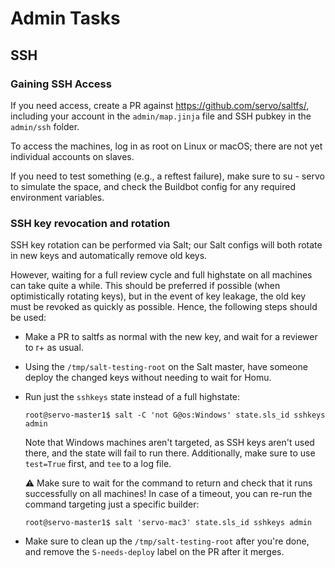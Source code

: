 # Admin Tasks

## SSH

### Gaining SSH Access

If you need access, create a PR against https://github.com/servo/saltfs/,
including your account in the `admin/map.jinja` file
and SSH pubkey in the `admin/ssh` folder.

To access the machines, log in as root on Linux or macOS;
there are not yet individual accounts on slaves.

If you need to test something (e.g., a reftest failure),
make sure to su - servo to simulate the space,
and check the Buildbot config for any required environment variables.

### SSH key revocation and rotation

SSH key rotation can be performed via Salt;
our Salt configs will both rotate in new keys
and automatically remove old keys.

However, waiting for a full review cycle and full highstate
on all machines can take quite a while.
This should be preferred if possible (when optimistically rotating keys),
but in the event of key leakage,
the old key must be revoked as quickly as possible.
Hence, the following steps should be used:

- Make a PR to saltfs as normal with the new key,
  and wait for a reviewer to r+ as usual.
- Using the `/tmp/salt-testing-root` on the Salt master,
  have someone deploy the changed keys without needing to wait for Homu.
- Run just the `sshkeys` state instead of a full highstate:
  ```
  root@servo-master1$ salt -C 'not G@os:Windows' state.sls_id sshkeys admin
  ```
  Note that Windows machines aren't targeted, as SSH keys aren't used there,
  and the state will fail to run there.
  Additionally, make sure to use `test=True` first, and `tee` to a log file.

  :warning: Make sure to wait for the command to return and check that it runs
  successfully on all machines! In case of a timeout, you can re-run the command
  targeting just a specific builder:

  ```
  root@servo-master1$ salt 'servo-mac3' state.sls_id sshkeys admin
  ```

- Make sure to clean up the `/tmp/salt-testing-root` after you're done,
  and remove the `S-needs-deploy` label on the PR after it merges.
